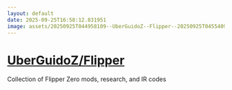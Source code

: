 ```yaml
---
layout: default
date: 2025-09-25T16:58:12.831951
image: assets/20250925T044958109--UberGuidoZ--Flipper--20250925T045540935--cropped.png
---
```


# [UberGuidoZ/Flipper](https://github.com/UberGuidoZ/Flipper)

Collection of Flipper Zero mods, research, and IR codes
